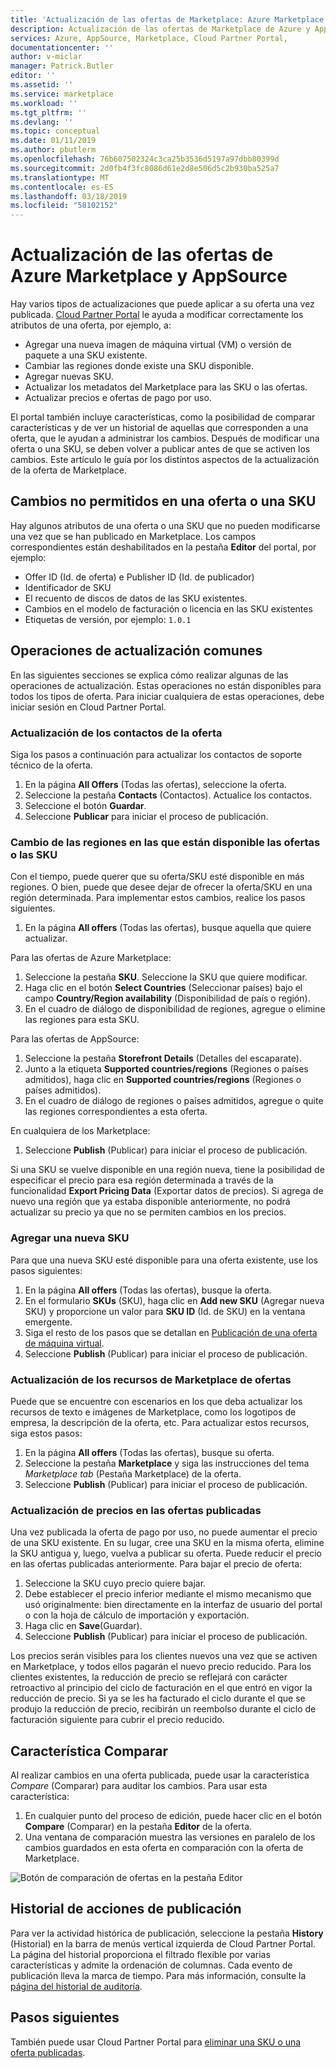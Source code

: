 ```yaml
---
title: 'Actualización de las ofertas de Marketplace: Azure Marketplace | Microsoft Docs'
description: Actualización de las ofertas de Marketplace de Azure y AppSource mediante Cloud Partner Portal
services: Azure, AppSource, Marketplace, Cloud Partner Portal,
documentationcenter: ''
author: v-miclar
manager: Patrick.Butler
editor: ''
ms.assetid: ''
ms.service: marketplace
ms.workload: ''
ms.tgt_pltfrm: ''
ms.devlang: ''
ms.topic: conceptual
ms.date: 01/11/2019
ms.author: pbutlerm
ms.openlocfilehash: 76b607502324c3ca25b3536d5197a97dbb80399d
ms.sourcegitcommit: 2d0fb4f3fc8086d61e2d8e506d5c2b930ba525a7
ms.translationtype: MT
ms.contentlocale: es-ES
ms.lasthandoff: 03/18/2019
ms.locfileid: "58102152"
---
```

# <a name="update-azure-marketplace-and-appsource-offers"></a>Actualización de las ofertas de Azure Marketplace y AppSource

Hay varios tipos de actualizaciones que puede aplicar a su oferta una vez publicada.  [Cloud Partner Portal](https://cloudpartner.azure.com/) le ayuda a modificar correctamente los atributos de una oferta, por ejemplo, a:

-  Agregar una nueva imagen de máquina virtual (VM) o versión de paquete a una SKU existente.
-  Cambiar las regiones donde existe una SKU disponible.
-  Agregar nuevas SKU.
-  Actualizar los metadatos del Marketplace para las SKU o las ofertas. 
-  Actualizar precios e ofertas de pago por uso.

El portal también incluye características, como la posibilidad de comparar características y de ver un historial de aquellas que corresponden a una oferta, que le ayudan a administrar los cambios.  Después de modificar una oferta o una SKU, se deben volver a publicar antes de que se activen los cambios.  Este artículo le guía por los distintos aspectos de la actualización de la oferta de Marketplace.

## <a name="unpermitted-changes-to-an-offersku"></a>Cambios no permitidos en una oferta o una SKU

Hay algunos atributos de una oferta o una SKU que no pueden modificarse una vez que se han publicado en Marketplace.  Los campos correspondientes están deshabilitados en la pestaña **Editor** del portal, por ejemplo:  

- Offer ID (Id. de oferta) e Publisher ID (Id. de publicador)
- Identificador de SKU 
- El recuento de discos de datos de las SKU existentes.
- Cambios en el modelo de facturación o licencia en las SKU existentes
- Etiquetas de versión, por ejemplo: `1.0.1`


## <a name="common-update-operations"></a>Operaciones de actualización comunes

En las siguientes secciones se explica cómo realizar algunas de las operaciones de actualización.  Estas operaciones no están disponibles para todos los tipos de oferta.  Para iniciar cualquiera de estas operaciones, debe iniciar sesión en Cloud Partner Portal.


### <a name="update-offer-contacts"></a>Actualización de los contactos de la oferta

Siga los pasos a continuación para actualizar los contactos de soporte técnico de la oferta.
1. En la página **All Offers** (Todas las ofertas), seleccione la oferta.
2. Seleccione la pestaña **Contacts** (Contactos). Actualice los contactos.
3. Seleccione el botón **Guardar**.
4. Seleccione **Publicar** para iniciar el proceso de publicación.


### <a name="change-regions-an-offer-or-sku-is-available-in"></a>Cambio de las regiones en las que están disponible las ofertas o las SKU

Con el tiempo, puede querer que su oferta/SKU esté disponible en más regiones.
O bien, puede que desee dejar de ofrecer la oferta/SKU en una región determinada.
Para implementar estos cambios, realice los pasos siguientes.

1. En la página **All offers** (Todas las ofertas), busque aquella que quiere actualizar.

Para las ofertas de Azure Marketplace:

1. Seleccione la pestaña **SKU**.  Seleccione la SKU que quiere modificar.
1. Haga clic en el botón **Select Countries** (Seleccionar países) bajo el campo **Country/Region availability** (Disponibilidad de país o región).
1. En el cuadro de diálogo de disponibilidad de regiones, agregue o elimine las regiones para esta SKU.

Para las ofertas de AppSource:

1. Seleccione la pestaña **Storefront Details** (Detalles del escaparate).
1. Junto a la etiqueta **Supported countries/regions** (Regiones o países admitidos), haga clic en **Supported countries/regions** (Regiones o países admitidos). 
1. En el cuadro de diálogo de regiones o países admitidos, agregue o quite las regiones correspondientes a esta oferta.

En cualquiera de los Marketplace:

1. Seleccione **Publish** (Publicar) para iniciar el proceso de publicación. 

Si una SKU se vuelve disponible en una región nueva, tiene la posibilidad de especificar el precio para esa región determinada a través de la funcionalidad **Export Pricing Data** (Exportar datos de precios). Si agrega de nuevo una región que ya estaba disponible anteriormente, no podrá actualizar su precio ya que no se permiten cambios en los precios.


### <a name="add-a-new-sku"></a>Agregar una nueva SKU 

Para que una nueva SKU esté disponible para una oferta existente, use los pasos siguientes:

1. En la página **All offers** (Todas las ofertas), busque la oferta.
3. En el formulario **SKUs** (SKU), haga clic en **Add new SKU** (Agregar nueva SKU) y proporcione un valor para **SKU ID** (Id. de SKU) en la ventana emergente.
4. Siga el resto de los pasos que se detallan en [Publicación de una oferta de máquina virtual](../virtual-machine/cpp-publish-offer.md).
5. Seleccione **Publish** (Publicar) para iniciar el proceso de publicación.


### <a name="update-offer-marketplace-assets"></a>Actualización de los recursos de Marketplace de ofertas

Puede que se encuentre con escenarios en los que deba actualizar los recursos de texto e imágenes de Marketplace, como los logotipos de empresa, la descripción de la oferta, etc. Para actualizar estos recursos, siga estos pasos:

1. En la página **All offers** (Todas las ofertas), busque su oferta. 
2. Seleccione la pestaña **Marketplace** y siga las instrucciones del tema *Marketplace tab* (Pestaña Marketplace) de la oferta.
3. Seleccione **Publish** (Publicar) para iniciar el proceso de publicación.


### <a name="update-pricing-on-published-offers"></a>Actualización de precios en las ofertas publicadas

Una vez publicada la oferta de pago por uso, no puede aumentar el precio de una SKU existente.  En su lugar, cree una SKU en la misma oferta, elimine la SKU antigua y, luego, vuelva a publicar su oferta. Puede reducir el precio en las ofertas publicadas anteriormente. Para bajar el precio de oferta:

1. Seleccione la SKU cuyo precio quiere bajar.
2. Debe establecer el precio inferior mediante el mismo mecanismo que usó originalmente: bien directamente en la interfaz de usuario del portal o con la hoja de cálculo de importación y exportación.
3. Haga clic en **Save**(Guardar).
4. Seleccione **Publish** (Publicar) para iniciar el proceso de publicación.

Los precios serán visibles para los clientes nuevos una vez que se activen en Marketplace, y todos ellos pagarán el nuevo precio reducido.  Para los clientes existentes, la reducción de precio se reflejará con carácter retroactivo al principio del ciclo de facturación en el que entró en vigor la reducción de precio.  Si ya se les ha facturado el ciclo durante el que se produjo la reducción de precio, recibirán un reembolso durante el ciclo de facturación siguiente para cubrir el precio reducido.


## <a name="compare-feature"></a>Característica Comparar

Al realizar cambios en una oferta publicada, puede usar la característica *Compare* (Comparar) para auditar los cambios. Para usar esta característica:

1. En cualquier punto del proceso de edición, puede hacer clic en el botón **Compare** (Comparar) en la pestaña **Editor** de la oferta.
2. Una ventana de comparación muestra las versiones en paralelo de los cambios guardados en esta oferta en comparación con la oferta de Marketplace. 

![Botón de comparación de ofertas en la pestaña Editor](./media/offer-compare-button.png)


## <a name="history-of-publishing-actions"></a>Historial de acciones de publicación

Para ver la actividad histórica de publicación, seleccione la pestaña **History** (Historial) en la barra de menús vertical izquierda de Cloud Partner Portal.  La página del historial proporciona el filtrado flexible por varias características y admite la ordenación de columnas.  Cada evento de publicación lleva la marca de tiempo.  Para más información, consulte la [página del historial de auditoría](../portal-tour/cpp-history-page.md).


## <a name="next-steps"></a>Pasos siguientes

También puede usar Cloud Partner Portal para [eliminar una SKU o una oferta publicadas](./cpp-delete-offer.md).
